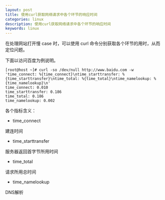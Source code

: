 ```yaml
---
layout: post
title: 使用curl获取网络请求中各个环节的响应时间
categories: linux
description: 使用curl获取网络请求中各个环节的响应时间
keywords: linux
---
```


在处理网站打开慢 case 时，可以使用 curl 命令分别获取各个环节的用时，从而定位问题。

下面以访问百度为例说明。

```shell
[root@host ~]# curl -so /dev/null http://www.baidu.com -w 'time_connect: %{time_connect}\ntime_starttransfer: %{time_starttransfer}\ntime_total: %{time_total}\ntime_namelookup: %{time_namelookup}\n' 
time_connect: 0.010
time_starttransfer: 0.186
time_total: 0.186
time_namelookup: 0.002
```

各个指标含义：

 - time_connect
 
 建连时间
 
 - time_starttransfer
 
 服务器返回首字节所用时间
 
 - time_total
 
 请求所用总时间
 
 - time_namelookup
 
 DNS解析

